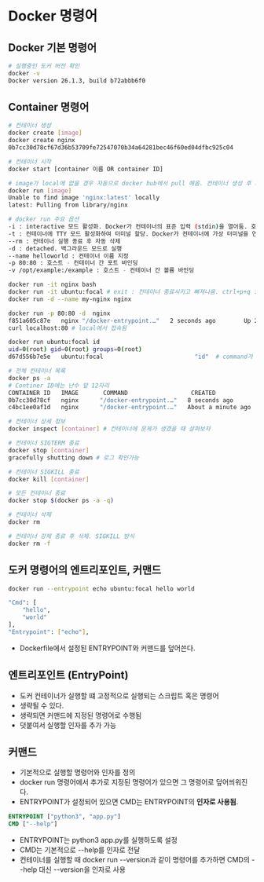 # Docker 명령어

## Docker 기본 명령어
```sh
# 실행중인 도커 버전 확인
docker -v
Docker version 26.1.3, build b72abbb6f0


```


## Container 명령어
```sh
# 컨테이너 생성
docker create [image]
docker create nginx
0b7cc30d78cf67d36b53709fe72547070b34a64281bec46f60ed04dfbc925c04

# 컨테이너 시작
docker start [container 이름 OR container ID]

# image가 local에 없을 경우 자동으로 docker hub에서 pull 해옴. 컨테이너 생성 후 시작
docker run [image]
Unable to find image 'nginx:latest' locally
latest: Pulling from library/nginx

# docker run 주요 옵션
-i : interactive 모드 활성화. Docker가 컨테이너의 표준 입력 (stdin)을 열어둠. 호스트의 표준 입력을 컨테이너와 연결.
-t : 컨테이너에 TTY 모드 활성화하여 터미널 할당. Docker가 컨테이너에 가상 터미널을 연결. -i와 함께 사용할 때 효과적
--rm : 컨테이너 실행 종료 후 자동 삭제
-d : detached. 백그라운드 모드로 실행
--name helloworld : 컨테이너 이름 지정
-p 80:80 : 호스트 - 컨테이너 간 포트 바인딩
-v /opt/example:/example : 호스트 - 컨테이너 간 볼륨 바인딩

docker run -it nginx bash
docker run -it ubuntu:focal # exit : 컨테이너 종료시키고 빠져나옴. ctrl+p+q : 컨테이너 종료시키지 않고 빠져아놈
docker run -d --name my-nginx nginx

docker run -p 80:80 -d  nginx
f851a605c87e   nginx "/docker-entrypoint.…"   2 seconds ago        Up 2 seconds        0.0.0.0:80->80/tcp
curl localhost:80 # local에서 접속됨

docker run ubuntu:focal id
uid=0(root) gid=0(root) groups=0(root)
d67d556b7e5e   ubuntu:focal                          "id"  # command가 id로 변경됨

# 전체 컨테이너 목록
docker ps -a
# Continer ID에는 난수 앞 12자리
CONTAINER ID   IMAGE       COMMAND                  CREATED               STATUS                 PORTS                     NAMES
0b7cc30d78cf   nginx      "/docker-entrypoint.…"   8 seconds ago        Created                                     affectionate_wozniak
c4bc1ee0af1d   nginx      "/docker-entrypoint.…"   About a minute ago   Exited (0) 50 seconds ago                    hungry_lehmann

# 컨테이너 상세 정보
docker inspect [container] # 컨테이너에 문제가 생겼을 때 살펴보자

# 컨테이너 SIGTERM 종료
docker stop [container]
gracefully shutting down # 로그 확인가능

# 컨테이너 SIGKILL 종료
docker kill [container]

# 모든 컨테이너 종료
docker stop $(docker ps -a -q)

# 컨테이너 삭제 
docker rm 

# 컨테이너 강제 종료 후 삭제. SIGKILL 방식
docker rm -f 
```

## 도커 명령어의 엔트리포인트, 커맨드
```sh
docker run --entrypoint echo ubuntu:focal hello world

"Cmd": [
    "hello",
    "world"
],
"Entrypoint": ["echo"],

```
- Dockerfile에서 설정된 ENTRYPOINT와 커맨드를 덮어쓴다.


 
## 엔트리포인트 (EntryPoint)
- 도커 컨테이너가 실행할 떄 고정적으로 실행되는 스크립트 혹은 명령어
- 생략될 수 있다.
- 생략되면 커맨드에 지정된 명령어로 수행됨
- 덧붙여서 실행할 인자를 추가 가능


## 커맨드
- 기본적으로 실행할 명령어와 인자를 정의
- docker run 명령어에서 추가로 지정된 명령어가 있으면 그 명령어로 덮어씌워진다.
- ENTRYPOINT가 설정되어 있으면 CMD는 ENTRYPOINT의 **인자로 사용됨**.

```dockerfile
ENTRYPOINT ["python3", "app.py"]
CMD ["--help"]
```
- ENTRYPOINT는 python3 app.py를 실행하도록 설정
- CMD는 기본적으로 --help를 인자로 전달
- 컨테이너를 실행할 때 docker run <container> --version과 같이 명령어를 추가하면 CMD의 --help 대신 --version을 인자로 사용